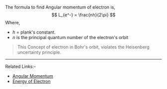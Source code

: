The formula to find Angular momentum of electron is,
$$
L_{e^-} = \frac{nh}{2\pi}
$$
Where,
- $h$ = plank's constant.
- $n$ is the principal quantum number of the electron's orbit

>This Concept of electron in Bohr's orbit, violates the Heisenberg uncertainty principle.

---
Related Links:-
- [Angular Momentum](../../../Physics/Rotation/Angular%20Momentum.md) 
- [Energy of Electron](../Atomic%20Structure/Energy%20of%20Electron.md) 